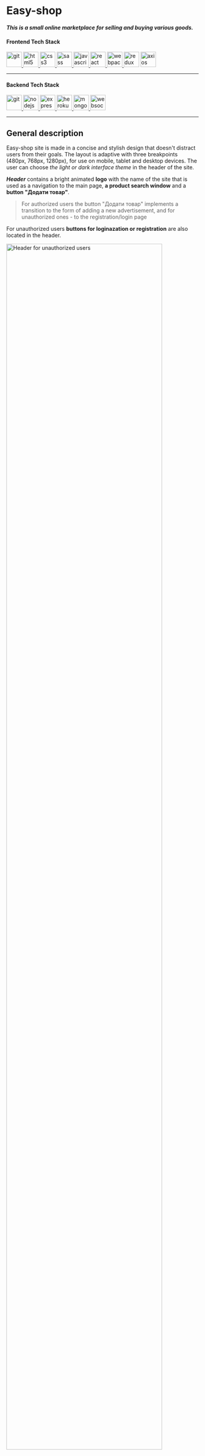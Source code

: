 # Easy-shop

**_This is a small online marketplace for selling and buying various goods._**

#### Frontend Tech Stack

<div> <a href="https://git-scm.com/" target="_blank" rel="noreferrer"> <img src="https://www.vectorlogo.zone/logos/git-scm/git-scm-icon.svg" alt="git" width="40" height="40"/> </a> <a href="https://www.w3.org/html/" target="_blank" rel="noreferrer"> <img src="https://raw.githubusercontent.com/devicons/devicon/master/icons/html5/html5-original-wordmark.svg" alt="html5" width="40" height="40"/><a href="https://www.w3schools.com/css/" target="_blank" rel="noreferrer"> <img src="https://raw.githubusercontent.com/devicons/devicon/master/icons/css3/css3-original-wordmark.svg" alt="css3" width="40" height="40"/> </a> <a href="https://sass-lang.com" target="_blank" rel="noreferrer"> <img src="https://raw.githubusercontent.com/devicons/devicon/master/icons/sass/sass-original.svg" alt="sass" width="40" height="40"/> </a> </a> <a href="https://developer.mozilla.org/en-US/docs/Web/JavaScript" target="_blank" rel="noreferrer"> <img src="https://raw.githubusercontent.com/devicons/devicon/master/icons/javascript/javascript-original.svg" alt="javascript" width="40" height="40"/> </a>  <a href="https://reactjs.org/" target="_blank" rel="noreferrer"> <img src="https://raw.githubusercontent.com/devicons/devicon/master/icons/react/react-original-wordmark.svg" alt="react" width="40" height="40"/> </a> <a href="https://webpack.js.org" target="_blank" rel="noreferrer"> <img src="https://raw.githubusercontent.com/devicons/devicon/d00d0969292a6569d45b06d3f350f463a0107b0d/icons/webpack/webpack-original-wordmark.svg" alt="webpack" width="40" height="40"/> </a> <a href="https://redux-toolkit.js.org" target="_blank" rel="noreferrer"> <img src="/public/images/readme/redux.svg" alt="redux" width="40" height="40"/></a> <a href="https://axios-http.com/" target="_blank" rel="noreferrer"> <img src="/public/images/readme/axios.png" alt="axios" width="40" height="40"/> </a></div>

---

#### Backend Tech Stack

<div> <a href="https://git-scm.com/" target="_blank" rel="noreferrer"> <img src="https://www.vectorlogo.zone/logos/git-scm/git-scm-icon.svg" alt="git" width="40" height="40"/> </a> <a href="https://nodejs.org" target="_blank" rel="noreferrer"> <img src="https://raw.githubusercontent.com/devicons/devicon/master/icons/nodejs/nodejs-original-wordmark.svg" alt="nodejs" width="40" height="40"/> </a> <a href="https://expressjs.com" target="_blank" rel="noreferrer"> <img src="https://raw.githubusercontent.com/devicons/devicon/master/icons/express/express-original-wordmark.svg" alt="express" width="40" height="40"/> </a>  <a href="https://heroku.com" target="_blank" rel="noreferrer"> <img src="https://www.vectorlogo.zone/logos/heroku/heroku-icon.svg" alt="heroku" width="40" height="40"/> </a>  <a href="https://www.mongodb.com/" target="_blank" rel="noreferrer"> <img src="https://raw.githubusercontent.com/devicons/devicon/master/icons/mongodb/mongodb-original-wordmark.svg" alt="mongodb" width="40" height="40"/> </a> <a href="https://websockets.spec.whatwg.org/" target="_blank" rel="noreferrer"> <img src="/public/images/readme/websocket.png" alt="websocket" width="40" height="40"/> </a> </div>

---

## General description

Easy-shop site is made in a concise and stylish design that doesn't distract
users from their goals. The layout is adaptive with three breakpoints (480px,
768px, 1280px), for use on mobile, tablet and desktop devices. The user can
choose _the light or dark interface theme_ in the header of the site.

**_Header_** contains a bright animated **logo** with the name of the site that
is used as a navigation to the main page, **a product search window** and a
**button "Додати товар"**.

> For authorized users the button "Додати товар" implements a transition to the
> form of adding a new advertisement, and for unauthorized ones - to the
> registration/login page

For unauthorized users **buttons for loginazation or registration** are also
located in the header.

<img src='/public/images/readme/header_desktop.png' alt="Header for unauthorized users" width='90%'
heigth='auto'></img>

The interface of the header in desktop version _for authorized users_ contains a
navigation buttons to the following pages: **shopping basket, dialogues,
favourite items (products, sellers, searches), profile** and an **exit button**.

<img src='/public/images/readme/header_desktop_aut.png' alt="Header for authorized users" width='90%'
heigth='auto'></img>

Same navigation buttons in mobile version are displayed in the bottom of the
site.

<img src='/public/images/readme/mobile_desktop_aut.png' alt="Navigation in mobile version" width='300px'
heigth='auto'></img>

**_Main page_** displays a carousel of designed photos that are changing
cyclically and can be flipped manually. **VIP ads** are viewed a little lower,
and even lower there is **a section with lists of discounted products, new
products and popular items**. Each of these lists has own pagination.

<img src='/public/images/readme/main_page.png' alt="Navigation in mobile version" width='90%'
heigth='auto'></img>

**Footer** displays contact information for feedback, including **_social media
links_**, as well as **_a Google-maps map_** of the store's main office
location. In addition, by clicking on the button **_"Команда розробників
сайту"_**, the user can go to the page with a list and contact details of all
team members who worked on the project.

<img src='/public/images/readme/footer.png' alt="Footer" width='90%'
heigth='auto'></img>

---

## Options

### Loginization/registration

In order to use the entire range of site options, the user needs to
`register (for new users)/login (for users with an existing account)` by filling
in the appropriate ones validated forms. Navigation to these pages is displayed
in the header in desktop version or in the bottom in mobile version.  
**To register**, you must enter your login, e-mail and password (more than 7
characters). In order **to login** there are two fields to enter e-mail and
password. Authorization is possible, in particular, through **a Google
account**.

<img src='/public/images/readme/login.png' alt="Login Page" width='90%'
heigth='auto'></img>

### Profile page

Each registered user has own **_profile page_**, that displays: **rating, fact
of verification (if verifired), number of days since registration, location,
subscriber count, number of sales and online status**. This page is navigated by
the button in the header (desktop version) or at the bottom block (mobile
version).  
Also at the profile page the user can view:

- **_selling goods_** with the possibility of editing and deleting each of them:
- **_purchased goods_** with the possibility of filtering by status: all, new,
  confirmed, rejected;
- **_sold goods_** with the possibility of filtering by status (all, new,
  confirmed, rejected);
- **_received reviews_** as a seller and as a buyer, and **_reviews that were
  left_**;
- **_settings_**.

<img src='/public/images/readme/profile.png' alt="Profile Page" width='90%'
heigth='auto'></img>

In the settings the user can `edit contact data, change the profile photo` (by
uploading a photo no larger than 75 KB) and `verify the email`. So after
clicking the corresponding button "Підтвердити" a special link will be sent to
the specified email address, which is valid for 10 minutes from the moment of
its formation and which the user needs to follow.

### Adding a new ad

Every authorized user can `add advertisement` at the special page that is
navigated by the button "Додати товар" in the header. For adding new add it is
necessary to `fill out the fields in the appropriate form`:

- indicate **the name of the product, its description, brand, number of items,
  price, keywords**;
- select an option among presented ones for **the regarding status, category and
  section, size (you can choose several options), VIP status**;
- upload up to 6 **photos of the product**, one of which will be the main one
  that means displaying in the product card.

If the user will try to `send a form with unfilled required field`, the cursor
is focused on such a field, and the page scrolls to the corresponding level.

<img src='/public/images/readme/add.png' alt="Add Page" width='90%'
heigth='auto'></img>

### Products page

After the submission of the product search window in header the user occurs on
**_the product catalog page_**. Navigation of this page is provided by clicking
on the corresponding buttons at the bottom of the header (on tablet and desktop
versions) and consists of four categories: **_"Чоловікам", "Жінкам", "Дитячі
товари", "Краса та здоров'я"_**. Navigation **_by categories and
subcategories_** is displayed by opening a modal window in the left part of
header.

<img src='/public/images/readme/modal.png' alt="Modal window of the catalog" width='90%'
heigth='auto'></img>

> **_The product page_** consists of **_a filter section and a section list of
> products_**.

**_The filter section_** allows the user
`to search for products according to the selected criteria`: **_size_**(you can
choose several options), **_price_** (specific or within a certain range),
**_condition_** (you can choose several options) and **_brand_**. The installed
filters will be applied to product searches until the moment of filters reset by
`clicking on the corresponding button or submitting a new search word`.

**The product list section** consists of:

- **_navigation by categories and subcategories of goods_** with displaying the
  number of found products;
- **_block with buttons_**
  `(reset filters, reset search word, subscribe to search (for authorized users) and sorting by popularity, by increasing price, by decreasing price, by date)`;
- **_list of found products_** with pagination.

<img src='/public/images/readme/filters.png' alt="Product page" width='90%'
heigth='auto'></img>

### General product card and Product item page

By viewing **the general product card** at any page the user can get acquainted
with **_the name of the product, its price, available sizes, the main photo, as
well as the number of users who assigned the product to their favorites_**. In
order **_to rank product to the favorites_**, it is enough to
`click on the "heart" icon` in the lower right corner - such an icon will turn
yellow. With **_hover and focus on the product card_** the main product
description will be displayed on the muted background of the photo.

`By clicking on the product card`, the user will occur at **the page of this
product**. Here it is possible
`to view each of the uploaded product photos in full screen`. Also this page
contains **_detailed information about the product, including its description,
price, available sizes, condition, brand, available shipping methods_**.  
By clicking on the corresponding icons, the user can **_add the product to
favorites or ask the seller a question_**. If the user
`clicks on the button "Додати до кошика"`, the product will be added to the list
of products in the basket, and in the header of the site the current number of
products in this list will increase accordingly.
`Activating the button "Купити зараз"` has as a result the transition to **the
page of the list of products in the basket**, where the user can finalize the
order.  
Also the product item page contains general information about the seller of this
product, as well as a possibility `to subscribe to the seller` by the
corresponding button.
<img src='/public/images/readme/productItem.png' alt="Product item page" width='90%'
heigth='auto'></img>

### Seller's profile page

Clicking on the seller's name in the the product item page will take user **to
seller's profile page**, where there is an opportunity to familiarize yourself
with **_the list of the seller's ads, reviews_** (as a seller and as a buyer),
as well as **_additional information about the seller_**. The page also contains
`a button for making a subscription` to the seller.

<img src='/public/images/readme/seller_profile.png' alt="Seller's profile page" width='90%'
heigth='auto'></img>

### Favourites

The list of cards of **selected subscriptions to goods, sellers and searches**
is displayed on the corresponding page, which can be navigated to by
`the button in the header of the site`. Each of the subscriptions can be
`deleted` by clicking the corresponding button located on subscription cards.

<img src='/public/images/readme/favorites.png' alt="Favourites page" width='90%'
heigth='auto'></img>

### Dialogues

The dialogues page displays **_active and archived dialogues_** between site
users. Communication is happening instantly, because the addressee receives the
message a few seconds after sending. The number of messages changes in the
header of the site immediately after receiving or reading.

<img src='/public/images/readme/dialogues.png' alt="Favourites page" width='90%'
heigth='auto'></img>

### Shopping basket

**_Shopping basket page_** displays lists of **ads that have been added to the
basket**, grouped by each seller. At the end of each list, there are buttons for
`adding other products of this seller (by transition to the seller's profile page) and for ordering`.

<img src='/public/images/readme/basket.png' alt="Basket page" width='90%'
heigth='auto'></img>

### Checkout

The checkout page displays:

- **general information** about the product;
- **a form for filling in** delivery data;
- **the contact data receiving form**, in which the data of the authorized user
  is filled by default;
- the block that contains **the price of the order** and the button "Оформити".

After `visiting the checkout page without making an order` a kind of a draft
order will be saved in the user's profile page in the section "Мої покупки" with
a possibility `to finalize` such an order or `ask a question to the seller`.  
 <img src='/public/images/readme/how to do a review.png' alt="Basket page" width='90%' heigth='auto'></img>

### Leaving the review

After placing an order, the user has the opportunity to `leave a review`. Such
functionality is implemented by **a modal window** with the appropriate
`form for filling rating (from 1 to 5) and writing a review`. In this modal
window, the user can also `read all of the other reviews of this seller`.
<img src='/public/images/readme/how to do a review.png' alt="Basket page" width='90%' heigth='auto'></img>

Making the subscriptions to products, sellers, searches, deletion of such
subscriptions, removal of products from the cart, adding an ad, placing an order
and other actions are accompanied by **_a pop-up message_** in which the user is
informed about the success of the corresponding actions.
